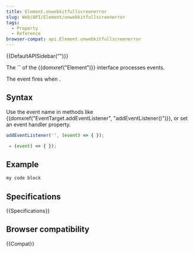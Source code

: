 ```yaml
---
title: Element.onwebkitfullscreenerror
slug: Web/API/Element/onwebkitfullscreenerror
tags:
  - Property
  - Reference
browser-compat: api.Element.onwebkitfullscreenerror
---
```

{{DefaultAPISidebar("")}}

The **``** of the {{domxref("Element")}} interface processes  events.

The  event fires when .

## Syntax

Use the event name in methods like {{domxref("EventTarget.addEventListener", "addEventListener()")}}, or set an event handler property.

```js
addEventListener('', (event) => { });

 = (event) => { });
```

## Example

```js
my code block
```

## Specifications

{{Specifications}}

## Browser compatibility

{{Compat}}

